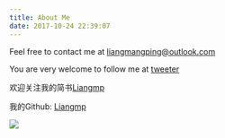 ```yaml
---
title: About Me
date: 2017-10-24 22:39:07
---
```


Feel free to contact me at liangmangping@outlook.com

You are very welcome to follow me at [tweeter](https://twitter.com/liangmanping)

欢迎关注我的简书[Liangmp](http://www.jianshu.com/u/fd9fbe96c3c2)

我的Github: [Liangmp](https://github.com/Liangmp/)

![](http://upload-images.jianshu.io/upload_images/5899000-75676e7622dd62e9.png?imageMogr2/auto-orient/strip%7CimageView2/2/w/1240)
